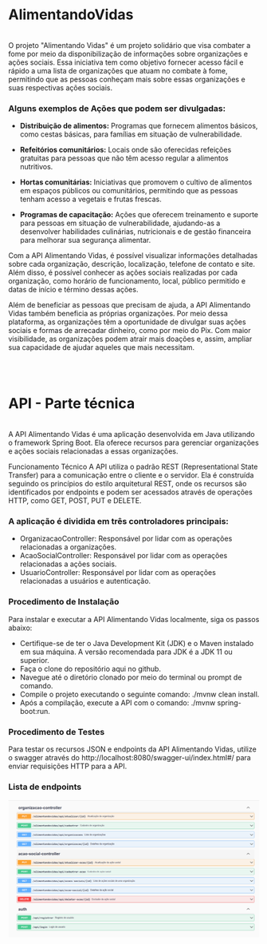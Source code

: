 # AlimentandoVidas
<br>
O projeto "Alimentando Vidas" é um projeto solidário que visa combater a fome por meio da disponibilização de informações sobre organizações e ações sociais. Essa iniciativa tem como objetivo fornecer acesso fácil e rápido a uma lista de organizações que atuam no combate à fome, permitindo que as pessoas conheçam mais sobre essas organizações e suas respectivas ações sociais.

### Alguns exemplos de Ações que podem ser divulgadas:

- **Distribuição de alimentos:** Programas que fornecem alimentos básicos, como cestas básicas, para famílias em situação de vulnerabilidade.

- **Refeitórios comunitários:** Locais onde são oferecidas refeições gratuitas para pessoas que não têm acesso regular a alimentos nutritivos.

- **Hortas comunitárias:** Iniciativas que promovem o cultivo de alimentos em espaços públicos ou comunitários, permitindo que as pessoas tenham acesso a vegetais e frutas frescas.

- **Programas de capacitação:** Ações que oferecem treinamento e suporte para pessoas em situação de vulnerabilidade, ajudando-as a desenvolver habilidades culinárias, nutricionais e de gestão financeira para melhorar sua segurança alimentar.


Com a API Alimentando Vidas, é possível visualizar informações detalhadas sobre cada organização, descrição, localização, telefone de contato e site. Além disso, é possível conhecer as ações sociais realizadas por cada organização, como horário de funcionamento, local, público permitido e datas de início e término dessas ações.

Além de beneficiar as pessoas que precisam de ajuda, a API Alimentando Vidas também beneficia as próprias organizações. Por meio dessa plataforma, as organizações têm a oportunidade de divulgar suas ações sociais e formas de arrecadar dinheiro, como por meio do Pix. Com maior visibilidade, as organizações podem atrair mais doações e, assim, ampliar sua capacidade de ajudar aqueles que mais necessitam.

<br>
<br>

# API - Parte técnica 
<br>
A API Alimentando Vidas é uma aplicação desenvolvida em Java utilizando o framework Spring Boot. Ela oferece recursos para gerenciar organizações e ações sociais relacionadas a essas organizações.

Funcionamento Técnico
A API utiliza o padrão REST (Representational State Transfer) para a comunicação entre o cliente e o servidor. Ela é construída seguindo os princípios do estilo arquitetural REST, onde os recursos são identificados por endpoints e podem ser acessados através de operações HTTP, como GET, POST, PUT e DELETE.

### A aplicação é dividida em três controladores principais:

- OrganizacaoController: Responsável por lidar com as operações relacionadas a organizações.
- AcaoSocialController: Responsável por lidar com as operações relacionadas a ações sociais.
- UsuarioController: Responsável por lidar com as operações relacionadas a usuários e autenticação.

### Procedimento de Instalação
Para instalar e executar a API Alimentando Vidas localmente, siga os passos abaixo:

- Certifique-se de ter o Java Development Kit (JDK) e o Maven instalado em sua máquina. A versão recomendada para JDK é a JDK 11 ou superior.
- Faça o clone do repositório aqui no github.
- Navegue até o diretório clonado por meio do terminal ou prompt de comando.
- Compile o projeto executando o seguinte comando: ./mvnw clean install.
- Após a compilação, execute a API com o comando: ./mvnw spring-boot:run.

### Procedimento de Testes
Para testar os recursos JSON e endpoints da API Alimentando Vidas, utilize o swagger através do http://localhost:8080/swagger-ui/index.html#/ para enviar requisições HTTP para a API.

### Lista de endpoints

![endpoints](https://github.com/Jakeline-xx/AlimentandoVidas/blob/main/endpoints.png?raw=true)


